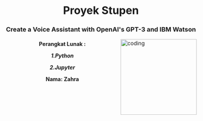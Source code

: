 <h1 align="center">Proyek Stupen</h1>
<h3 align="center">Create a Voice Assistant with OpenAI's GPT-3 and IBM Watson</h3>
<img align="right" alt="coding" width="200" src="https://i.pinimg.com/originals/24/ff/55/24ff553a23d3ab9d7014a49aad32e112.gif"> 

<h4 align="center">
Perangkat Lunak :

  *1.Python*

 *2.Jupyter*




Nama: **Zahra**
</h4>
<p align="left">
</p>
